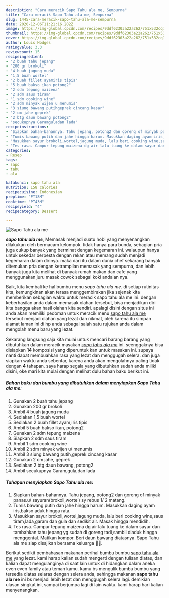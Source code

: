 ```yaml
---
description: "Cara meracik Sapo Tahu ala me, Sempurna"
title: "Cara meracik Sapo Tahu ala me, Sempurna"
slug: 1445-cara-meracik-sapo-tahu-ala-me-sempurna
date: 2020-12-06T11:21:16.202Z
image: https://img-global.cpcdn.com/recipes/9ddf62303a22a262/751x532cq70/sapo-tahu-ala-me-foto-resep-utama.jpg
thumbnail: https://img-global.cpcdn.com/recipes/9ddf62303a22a262/751x532cq70/sapo-tahu-ala-me-foto-resep-utama.jpg
cover: https://img-global.cpcdn.com/recipes/9ddf62303a22a262/751x532cq70/sapo-tahu-ala-me-foto-resep-utama.jpg
author: Louis Hodges
ratingvalue: 3.3
reviewcount: 15
recipeingredient:
- "2 buah tahu jepang"
- "200 gr brokoli"
- "4 buah jagung muda"
- "1,5 buah wortel"
- "2 buah fillet ayamiris tipis"
- "5 buah bakso ikan potong2"
- "2 sdm tepung maizena"
- "2 sdm saus tiram"
- "1 sdm cooking wine"
- "2 sdm minyak wijen u menumis"
- "3 siung bawang putihgeprek cincang kasar"
- "2 cm jahe geprek"
- "2 btg daun bawang potong2"
- "secukupnya Garamguladan lada"
recipeinstructions:
- "Siapkan bahan-bahannya. Tahu jepang, potong2 dan goreng of minyak panas.u/ sayuran(brokoli,wortel) sy rebus 1/ 2 matang."
- "Tumis bawang putih dan jahe hingga harum. Masukkan daging ayam iris,bakso aduk hingga rata."
- "Masukkan sayur brokoli,wortel,jagung muda, lalu beri cooking wine,saus tiram,lada,garam dan gula dan sedikit air. Masak hingga mendidih."
- "Tes rasa. Campur tepung maizena dg air lalu tuang ke dalam sayur dan tambahkan tahu jepang yg sudah di goreng tadi,sambil diaduk hingga menggental. Matikan kompor. Beri daun bawang diatasnya. Sapo Tahu ala me siap disajikan bersama keluarga 🙏😇."
categories:
- Resep
tags:
- sapo
- tahu
- ala

katakunci: sapo tahu ala 
nutrition: 158 calories
recipecuisine: Indonesian
preptime: "PT18M"
cooktime: "PT43M"
recipeyield: "4"
recipecategory: Dessert

---
```



![Sapo Tahu ala me](https://img-global.cpcdn.com/recipes/9ddf62303a22a262/751x532cq70/sapo-tahu-ala-me-foto-resep-utama.jpg)

<b><i>sapo tahu ala me</i></b>, Memasak menjadi suatu hobi yang menyenangkan dilakukan oleh bermacam kelompok. tidak hanya para bunda, sebagian pria juga cukup banyak yang berminat dengan kegemaran ini. walaupun hanya untuk sekedar berpesta dengan rekan atau memang sudah menjadi kegemaran dalam dirinya. maka dari itu dalam dunia chef sekarang banyak ditemukan pria dengan ketrampilan memasak yang sempurna, dan lebih banyak juga kita melihat di banyak rumah makan dan cafe yang menggunakan juru masak cowok sebagai koki andalan nya.



Baik, kita kembali ke hal bumbu menu <i>sapo tahu ala me</i>. di setiap rutinitas kita, kemungkinan akan terasa menggembirakan jika sejenak kita memberikan sebagian waktu untuk meracik sapo tahu ala me ini. dengan keberhasilan anda dalam memasak olahan tersebut, bisa menjadikan diri kita bangga akan hasil olahan kita sendiri. apalagi disini dengan situs ini anda akan memiliki pedoman untuk meracik menu <u>sapo tahu ala me</u> tersebut menjadi olahan yang lezat dan nikmat, oleh karena itu simpan alamat laman ini di hp anda sebagai salah satu rujukan anda dalam mengolah menu baru yang lezat.


Sekarang langsung saja kita mulai untuk mencari barang barang yang dibutuhkan dalam meracik masakan <u><i>sapo tahu ala me</i></u> ini. seenggaknya bisa disiapkan <b>14</b> komposisi yang diperuntuk kan untuk masakan ini. supaya nanti dapat membuahkan rasa yang lezat dan menggugah selera. dan juga siapkan waktu anda sebentar, karena anda akan mengolahnya paling tidak dengan <b>4</b> tahapan. saya harap segala yang dibutuhkan sudah anda miliki disini, oke mari kita mulai dengan melihat dulu bahan baku berikut ini.

<!--inarticleads1-->

##### Bahan baku dan bumbu yang dibutuhkan dalam menyiapkan Sapo Tahu ala me:

1. Gunakan 2 buah tahu jepang
1. Gunakan 200 gr brokoli
1. Ambil 4 buah jagung muda
1. Sediakan 1,5 buah wortel
1. Sediakan 2 buah fillet ayam,iris tipis
1. Ambil 5 buah bakso ikan, potong2
1. Gunakan 2 sdm tepung maizena
1. Siapkan 2 sdm saus tiram
1. Ambil 1 sdm cooking wine
1. Ambil 2 sdm minyak wijen u/ menumis
1. Ambil 3 siung bawang putih,geprek cincang kasar
1. Gunakan 2 cm jahe, geprek
1. Sediakan 2 btg daun bawang, potong2
1. Ambil secukupnya Garam,gula,dan lada




<!--inarticleads2-->

##### Tahapan menyiapkan Sapo Tahu ala me:

1. Siapkan bahan-bahannya. Tahu jepang, potong2 dan goreng of minyak panas.u/ sayuran(brokoli,wortel) sy rebus 1/ 2 matang.
1. Tumis bawang putih dan jahe hingga harum. Masukkan daging ayam iris,bakso aduk hingga rata.
1. Masukkan sayur brokoli,wortel,jagung muda, lalu beri cooking wine,saus tiram,lada,garam dan gula dan sedikit air. Masak hingga mendidih.
1. Tes rasa. Campur tepung maizena dg air lalu tuang ke dalam sayur dan tambahkan tahu jepang yg sudah di goreng tadi,sambil diaduk hingga menggental. Matikan kompor. Beri daun bawang diatasnya. Sapo Tahu ala me siap disajikan bersama keluarga 🙏😇.




Berikut sedikit pembahasan makanan perihal bumbu bumbu <u>sapo tahu ala me</u> yang lezat. kami harap kalian sudah mengerti dengan tulisan diatas, dan kalian dapat mengulanginya di saat lain untuk di hidangkan dalam aneka even even family atau teman kamu. kamu bs mengulik bumbu bumbu yang tersedia diatas selaras dengan selera anda, sehingga makanan <b>sapo tahu ala me</b> ini bs menjadi lebih lezat dan menggugah selera lagi. demikian ulasan singkat ini, sampai berjumpa lagi di lain waktu. kami harap hari kalian menyenangkan.

